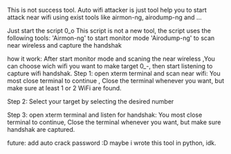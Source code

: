 This is not success tool.
Auto wifi attacker is just tool help you to start attack near wifi using exist tools like airmon-ng, airodump-ng and ...


Just start the script 0_o
This script is not a new tool, the script uses the following tools:
'Airmon-ng' to start monitor mode
'Airodump-ng' to scan near wireless and capture the handshak

how it work:
After start monitor mode and scaning the near wireless ,You can choose wich wifi you want to make target 0_-, then start listening to capture wifi handshak.
Step 1:
open xterm terminal and scan near wifi:
You most close terminal to continue , Close the terminal whenever you want, but make sure at least 1 or 2 WiFi are found.

Step 2:
Select your target by selecting the desired number

Step 3:
open xterm terminal and listen for handshak:
You most close terminal to continue, Close the terminal whenever you want, but make sure handshak are captured.

future:
add auto crack password :D
maybe i wrote this tool in python, idk.
